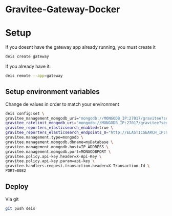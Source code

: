 # Gravitee-Gateway-Docker

# Setup
If you doesnt have the gateway app already running, you must create it

```bash
deis create gateway
```

If you already have it:

```bash
deis remote --app=gateway
```

## Setup environment variables
Change de values in order to match your environment

```bash
deis config:set \
gravitee_management_mongodb_uri="mongodb://MONGODB_IP:27017/gravitee?serverSelectionTimeoutMS=5000&connectTimeoutMS=5000&socketTimeoutMS=5000" \ 
gravitee_ratelimit_mongodb_uri="mongodb://MONGODB_IP:27017/gravitee?serverSelectionTimeoutMS=5000&connectTimeoutMS=5000&socketTimeoutMS=5000" \
gravitee_reporters_elasticsearch_enabled=true \
gravitee_reporters_elasticsearch_endpoints_0="http://ELASTICSEARCH_IP:9200" \
gravitee.management.type=mongodb \
gravitee.management.mongodb.dbname=myDatabase \
gravitee.management.mongodb.host=IP_ADDRESS \
gravitee.management.mongodb.port=MONGODBPORT \
gravitee.policy.api-key.header=X-Api-Key \
gravitee.policy.api-key.param=api-key \
gravitee.handlers.request.transaction.header=X-Transaction-Id \
PORT=8082
```

## Deploy
Via git
```bash
git push deis
```
